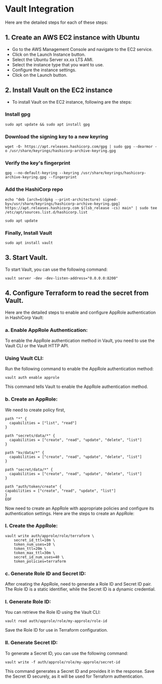 # Vault Integration
Here are the detailed steps for each of these steps:

## 1. Create an AWS EC2 instance with Ubuntu

- Go to the AWS Management Console and navigate to the EC2 service.
- Click on the Launch Instance button.
- Select the Ubuntu Server xx.xx LTS AMI.
- Select the instance type that you want to use.
- Configure the instance settings.
- Click on the Launch button.

## 2. Install Vault on the EC2 instance

- To install Vault on the EC2 instance, following are the steps:

### Install gpg

```   
sudo apt update && sudo apt install gpg   
```

### Download the signing key to a new keyring

```  
wget -O- https://apt.releases.hashicorp.com/gpg | sudo gpg --dearmor -o /usr/share/keyrings/hashicorp-archive-keyring.gpg  
```

### Verify the key's fingerprint

```  
gpg --no-default-keyring --keyring /usr/share/keyrings/hashicorp-archive-keyring.gpg --fingerprint  
```

### Add the HashiCorp repo

```  
echo "deb [arch=$(dpkg --print-architecture) signed-by=/usr/share/keyrings/hashicorp-archive-keyring.gpg] https://apt.releases.hashicorp.com $(lsb_release -cs) main" | sudo tee /etc/apt/sources.list.d/hashicorp.list  
```

```  
sudo apt update  
```

### Finally, Install Vault

```  
sudo apt install vault  
```

## 3. Start Vault.

To start Vault, you can use the following command:

```  
vault server -dev -dev-listen-address="0.0.0.0:8200"  
```

## 4. Configure Terraform to read the secret from Vault.

Here are the detailed steps to enable and configure AppRole authentication in HashiCorp Vault:

### a. Enable AppRole Authentication:

To enable the AppRole authentication method in Vault, you need to use the Vault CLI or the Vault HTTP API.

### Using Vault CLI:

Run the following command to enable the AppRole authentication method:

```  
vault auth enable approle  
```

This command tells Vault to enable the AppRole authentication method.

### b. Create an AppRole:
We need to create policy first,

``` vault policy write terraform - <<EOF
path "*" {
  capabilities = ["list", "read"]
}

path "secrets/data/*" {
  capabilities = ["create", "read", "update", "delete", "list"]
}

path "kv/data/*" {
  capabilities = ["create", "read", "update", "delete", "list"]
}

path "secret/data/*" {
  capabilities = ["create", "read", "update", "delete", "list"]
}

path "auth/token/create" {
capabilities = ["create", "read", "update", "list"]
}
EOF 
```

Now need to create an AppRole with appropriate policies and configure its authentication settings. Here are the steps to create an AppRole:

### I. Create the AppRole:

```
vault write auth/approle/role/terraform \
    secret_id_ttl=10m \
    token_num_uses=10 \
    token_ttl=20m \
    token_max_ttl=30m \
    secret_id_num_uses=40 \
    token_policies=terraform
```

### c. Generate Role ID and Secret ID:

After creating the AppRole, need to generate a Role ID and Secret ID pair. The Role ID is a static identifier, while the Secret ID is a dynamic credential.

### I. Generate Role ID:

You can retrieve the Role ID using the Vault CLI:

``` 
vault read auth/approle/role/my-approle/role-id 
```

Save the Role ID for use in Terraform configuration.

### II. Generate Secret ID:

To generate a Secret ID, you can use the following command:

```  
vault write -f auth/approle/role/my-approle/secret-id  
```

This command generates a Secret ID and provides it in the response. Save the Secret ID securely, as it will be used for Terraform authentication.
